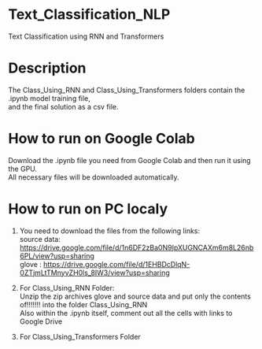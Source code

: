 # Text_Classification_NLP
Text Classification using RNN and Transformers
# Description
The Class_Using_RNN and Class_Using_Transformers folders contain the .ipynb model training file,<br>
and the final solution as a csv file.

# How to run on Google Colab
Download the .ipynb file you need from Google Colab and then run it using the GPU.<br>
All necessary files will be downloaded automatically.

# How to run on PC localy
1. You need to download the files from the following links: <br>
   source data: https://drive.google.com/file/d/1n6DF2zBa0N9IpXUGNCAXm6m8L26nb6PL/view?usp=sharing <br>
   glove : https://drive.google.com/file/d/1EHBDcDlqN-0ZTjmLtTMnyvZH0ls_8IW3/view?usp=sharing
   
3. For Class_Using_RNN Folder:<br>
    Unzip the zip archives glove and source data and put only the contents of!!!!!!! into the folder Class_Using_RNN<br>
    Also within the .ipynb itself, comment out all the cells with links to Google Drive<br>
    
4. For Class_Using_Transformers Folder<br>
   
     
